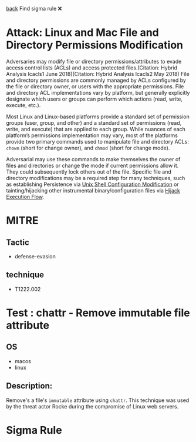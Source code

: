
[back](../index.md)
Find sigma rule :x: 

# Attack: Linux and Mac File and Directory Permissions Modification 

Adversaries may modify file or directory permissions/attributes to evade access control lists (ACLs) and access protected files.(Citation: Hybrid Analysis Icacls1 June 2018)(Citation: Hybrid Analysis Icacls2 May 2018) File and directory permissions are commonly managed by ACLs configured by the file or directory owner, or users with the appropriate permissions. File and directory ACL implementations vary by platform, but generally explicitly designate which users or groups can perform which actions (read, write, execute, etc.).

Most Linux and Linux-based platforms provide a standard set of permission groups (user, group, and other) and a standard set of permissions (read, write, and execute) that are applied to each group. While nuances of each platform’s permissions implementation may vary, most of the platforms provide two primary commands used to manipulate file and directory ACLs: <code>chown</code> (short for change owner), and <code>chmod</code> (short for change mode).

Adversarial may use these commands to make themselves the owner of files and directories or change the mode if current permissions allow it. They could subsequently lock others out of the file. Specific file and directory modifications may be a required step for many techniques, such as establishing Persistence via [Unix Shell Configuration Modification](https://attack.mitre.org/techniques/T1546/004) or tainting/hijacking other instrumental binary/configuration files via [Hijack Execution Flow](https://attack.mitre.org/techniques/T1574).

# MITRE
## Tactic
  - defense-evasion


## technique
  - T1222.002


# Test : chattr - Remove immutable file attribute
## OS
  - macos
  - linux


## Description:
Remove's a file's `immutable` attribute using `chattr`.
This technique was used by the threat actor Rocke during the compromise of Linux web servers.


# Sigma Rule

